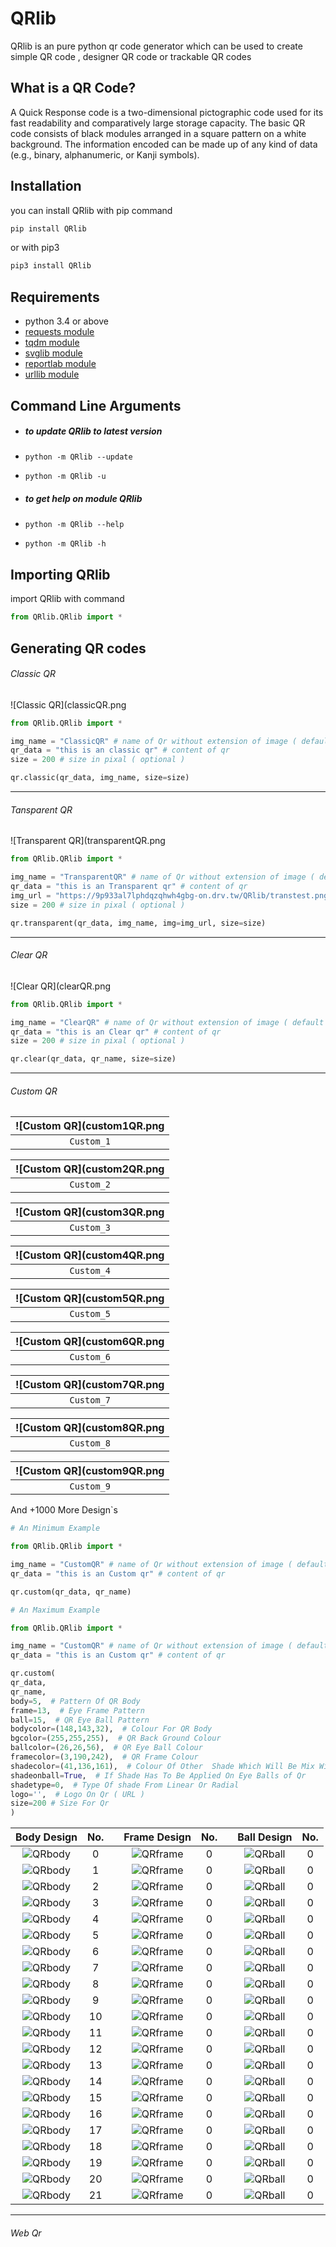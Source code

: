 # QRlib

QRlib is an pure python qr code generator which can be used to create simple QR code , designer QR code or trackable QR codes


## What is a QR Code?


A Quick Response code is a two-dimensional pictographic code used for its fast readability and comparatively large storage capacity. The basic QR code consists of black modules arranged in a square pattern on a white background. The information encoded can be made up of any kind of data (e.g., binary, alphanumeric, or Kanji symbols).


## Installation


you can install QRlib with pip command
```bash
pip install QRlib
```
or with pip3
```bash
pip3 install QRlib
```

## Requirements


* python 3.4 or above
* [requests module](https://pypi.org/project/requests/)
* [tqdm module](https://pypi.org/project/tqdm/)
* [svglib module](https://pypi.org/project/svglib/)
* [reportlab module](https://pypi.org/project/reportlab/)
* [urllib module](https://pypi.org/project/urllib3/)

## Command Line Arguments
* ##### to update QRlib to latest version
* ```python -m QRlib --update```

* ```python -m QRlib -u```
* ##### to get help on module QRlib
* ```python -m QRlib --help```

* ```python -m QRlib -h```

## Importing QRlib


import QRlib with command
```python
from QRlib.QRlib import *
```

## Generating QR codes

###### *Classic QR*
![Classic QR](classicQR.png
```python
from QRlib.QRlib import *

img_name = "ClassicQR" # name of Qr without extension of image ( default to png )
qr_data = "this is an classic qr" # content of qr
size = 200 # size in pixal ( optional )

qr.classic(qr_data, img_name, size=size)
```

___
###### *Tansparent QR*
![Transparent QR](transparentQR.png
```python
from QRlib.QRlib import *

img_name = "TransparentQR" # name of Qr without extension of image ( default to png )
qr_data = "this is an Transparent qr" # content of qr
img_url = "https://9p933al7lphdqzqhwh4gbg-on.drv.tw/QRlib/transtest.png" # url for the image ( optional )
size = 200 # size in pixal ( optional )

qr.transparent(qr_data, img_name, img=img_url, size=size)
```

-------


###### *Clear QR*
![Clear QR](clearQR.png
```python
from QRlib.QRlib import *

img_name = "ClearQR" # name of Qr without extension of image ( default to png )
qr_data = "this is an Clear qr" # content of qr
size = 200 # size in pixal ( optional )

qr.clear(qr_data, qr_name, size=size)
```
-------
###### *Custom QR*

| ![Custom QR](custom1QR.png
|:------:|
|    ```Custom_1```    |

| ![Custom QR](custom2QR.png
|:------:|
|    ```Custom_2```    |

| ![Custom QR](custom3QR.png
|:------:|
|    ```Custom_3```    |

| ![Custom QR](custom4QR.png
|:------:|
|    ```Custom_4```    |

| ![Custom QR](custom5QR.png
|:------:|
|    ```Custom_5```    |

| ![Custom QR](custom6QR.png
|:------:|
|    ```Custom_6```    |

| ![Custom QR](custom7QR.png
|:------:|
|    ```Custom_7```    |

| ![Custom QR](custom8QR.png
|:------:|
|    ```Custom_8```    |

| ![Custom QR](custom9QR.png
|:------:|
|    ```Custom_9```    |

And +1000 More Design`s

```python
# An Minimum Example

from QRlib.QRlib import *

img_name = "CustomQR" # name of Qr without extension of image ( default to png )
qr_data = "this is an Custom qr" # content of qr

qr.custom(qr_data, qr_name)
```

```python
# An Maximum Example

from QRlib.QRlib import *

img_name = "CustomQR" # name of Qr without extension of image ( default to png )
qr_data = "this is an Custom qr" # content of qr

qr.custom(
qr_data,
qr_name,
body=5,  # Pattern Of QR Body
frame=13,  # Eye Frame Pattern
ball=15,  # QR Eye Ball Pattern
bodycolor=(148,143,32),  # Colour For QR Body
bgcolor=(255,255,255),  # QR Back Ground Colour
ballcolor=(26,26,56),  # QR Eye Ball Colour
framecolor=(3,190,242),  # QR Frame Colour
shadecolor=(41,136,161),  # Colour Of Other  Shade Which Will Be Mix With Body Colour
shadeonball=True,  # If Shade Has To Be Applied On Eye Balls of Qr
shadetype=0,  # Type Of shade From Linear Or Radial
logo='',  # Logo On Qr ( URL )
size=200 # Size For Qr
)
```


|  Body Design  |  No. |    |  Frame Design   |  No.   |     |  Ball Design  |  No.  |
|:------:|:------:|:------:|:------:|:------:|:------:|:------:|:------:|
|    ![QRbody](/images/QR_body_design_QRlib/0.png "Body Design")     |    0     |    |    ![QRframe](/images/QR_frame_design_QRlib/0.png "Frame Design")     |    0     |    |    ![QRball](/images/QR_ball_design_QRlib/0.png "Ball Design")     |    0     |
|    ![QRbody](/images/QR_body_design_QRlib/1.png "Body Design")     |    1     |    |    ![QRframe](/images/QR_frame_design_QRlib/0.png "Frame Design")     |    0     |    |    ![QRball](/images/QR_ball_design_QRlib/0.png "Ball Design")     |    0     |
|    ![QRbody](/images/QR_body_design_QRlib/2.png "Body Design")     |    2     |    |    ![QRframe](/images/QR_frame_design_QRlib/0.png "Frame Design")     |    0     |    |    ![QRball](/images/QR_ball_design_QRlib/0.png "Ball Design")     |    0     |
|    ![QRbody](/images/QR_body_design_QRlib/3.png "Body Design")     |    3     |    |    ![QRframe](/images/QR_frame_design_QRlib/0.png "Frame Design")     |    0     |    |    ![QRball](/images/QR_ball_design_QRlib/0.png "Ball Design")     |    0     |
|    ![QRbody](/images/QR_body_design_QRlib/4.png "Body Design")     |    4     |    |    ![QRframe](/images/QR_frame_design_QRlib/0.png "Frame Design")     |    0     |    |    ![QRball](/images/QR_ball_design_QRlib/0.png "Ball Design")     |    0     |
|    ![QRbody](/images/QR_body_design_QRlib/5.png "Body Design")     |    5     |    |    ![QRframe](/images/QR_frame_design_QRlib/0.png "Frame Design")     |    0     |    |    ![QRball](/images/QR_ball_design_QRlib/0.png "Ball Design")     |    0     |
|    ![QRbody](/images/QR_body_design_QRlib/6.png "Body Design")     |    6     |    |    ![QRframe](/images/QR_frame_design_QRlib/0.png "Frame Design")     |    0     |    |    ![QRball](/images/QR_ball_design_QRlib/0.png "Ball Design")     |    0     |
|    ![QRbody](/images/QR_body_design_QRlib/7.png "Body Design")     |    7     |    |    ![QRframe](/images/QR_frame_design_QRlib/0.png "Frame Design")     |    0     |    |    ![QRball](/images/QR_ball_design_QRlib/0.png "Ball Design")     |    0     |
|    ![QRbody](/images/QR_body_design_QRlib/8.png "Body Design")     |    8     |    |    ![QRframe](/images/QR_frame_design_QRlib/0.png "Frame Design")     |    0     |    |    ![QRball](/images/QR_ball_design_QRlib/0.png "Ball Design")     |    0     |
|    ![QRbody](/images/QR_body_design_QRlib/9.png "Body Design")     |    9     |    |    ![QRframe](/images/QR_frame_design_QRlib/0.png "Frame Design")     |    0     |    |    ![QRball](/images/QR_ball_design_QRlib/0.png "Ball Design")     |    0     |
|    ![QRbody](/images/QR_body_design_QRlib/10.png "Body Design")    |    10    |    |    ![QRframe](/images/QR_frame_design_QRlib/0.png "Frame Design")     |    0     |    |    ![QRball](/images/QR_ball_design_QRlib/0.png "Ball Design")     |    0     |
|    ![QRbody](/images/QR_body_design_QRlib/11.png "Body Design")    |    11    |    |    ![QRframe](/images/QR_frame_design_QRlib/0.png "Frame Design")     |    0     |    |    ![QRball](/images/QR_ball_design_QRlib/0.png "Ball Design")     |    0     |
|    ![QRbody](/images/QR_body_design_QRlib/12.png "Body Design")    |    12    |    |    ![QRframe](/images/QR_frame_design_QRlib/0.png "Frame Design")     |    0     |    |    ![QRball](/images/QR_ball_design_QRlib/0.png "Ball Design")     |    0     |
|    ![QRbody](/images/QR_body_design_QRlib/13.png "Body Design")    |    13    |    |    ![QRframe](/images/QR_frame_design_QRlib/0.png "Frame Design")     |    0     |    |    ![QRball](/images/QR_ball_design_QRlib/0.png "Ball Design")     |    0     |
|    ![QRbody](/images/QR_body_design_QRlib/14.png "Body Design")    |    14    |    |    ![QRframe](/images/QR_frame_design_QRlib/0.png "Frame Design")     |    0     |    |    ![QRball](/images/QR_ball_design_QRlib/0.png "Ball Design")     |    0     |
|    ![QRbody](/images/QR_body_design_QRlib/15.png "Body Design")    |    15    |    |    ![QRframe](/images/QR_frame_design_QRlib/0.png "Frame Design")     |    0     |    |    ![QRball](/images/QR_ball_design_QRlib/0.png "Ball Design")     |    0     |
|    ![QRbody](/images/QR_body_design_QRlib/16.png "Body Design")    |    16    |    |    ![QRframe](/images/QR_frame_design_QRlib/0.png "Frame Design")     |    0     |    |    ![QRball](/images/QR_ball_design_QRlib/0.png "Ball Design")     |    0     |
|    ![QRbody](/images/QR_body_design_QRlib/17.png "Body Design")    |    17    |    |    ![QRframe](/images/QR_frame_design_QRlib/0.png "Frame Design")     |    0     |    |    ![QRball](/images/QR_ball_design_QRlib/0.png "Ball Design")     |    0     |
|    ![QRbody](/images/QR_body_design_QRlib/18.png "Body Design")    |    18    |    |    ![QRframe](/images/QR_frame_design_QRlib/0.png "Frame Design")     |    0     |    |    ![QRball](/images/QR_ball_design_QRlib/0.png "Ball Design")     |    0     |
|    ![QRbody](images/QR_body_design_QRlib/19.png "Body Design")    |    19    |    |    ![QRframe](/images/QR_frame_design_QRlib/0.png "Frame Design")     |    0     |    |    ![QRball](/images/QR_ball_design_QRlib/0.png "Ball Design")     |    0     |
|    ![QRbody](images/QR_body_design_QRlib/20.png "Body Design")    |    20    |    |    ![QRframe](/images/QR_frame_design_QRlib/0.png "Frame Design")     |    0     |    |    ![QRball](/images/QR_ball_design_QRlib/0.png "Ball Design")     |    0     |
|    ![QRbody](images/QR_body_design_QRlib/21.png "Body Design")    |    21    |    |    ![QRframe](/images/QR_frame_design_QRlib/0.png "Frame Design")     |    0     |    |    ![QRball](/images/QR_ball_design_QRlib/0.png "Ball Design")     |    0     |





___
###### Web Qr
